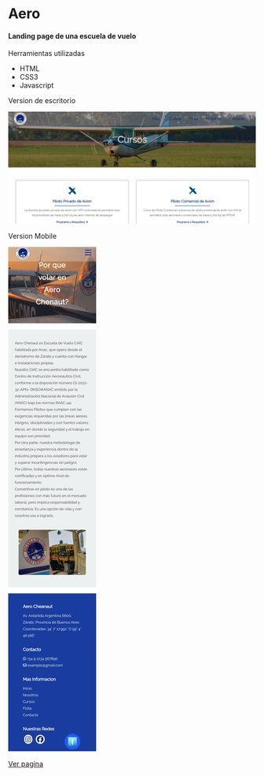 # Aero

#### Landing page de una escuela de vuelo

Herramientas utilizadas

- HTML
- CSS3
- Javascript

Version de escritorio

![Escritorio](/aero/img/aero.png)

Version Mobile

![Mobile](/aero/img/aeromobile.jpg)

[Ver pagina](https://faustoleal.github.io/aero)
